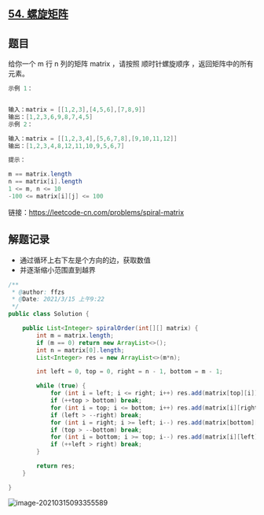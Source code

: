 ## [54. 螺旋矩阵](https://leetcode-cn.com/problems/spiral-matrix/)

## 题目

给你一个 m 行 n 列的矩阵 matrix ，请按照 顺时针螺旋顺序 ，返回矩阵中的所有元素。

 

```java
示例 1：


输入：matrix = [[1,2,3],[4,5,6],[7,8,9]]
输出：[1,2,3,6,9,8,7,4,5]
示例 2：

输入：matrix = [[1,2,3,4],[5,6,7,8],[9,10,11,12]]
输出：[1,2,3,4,8,12,11,10,9,5,6,7]
```



```java
提示：

m == matrix.length
n == matrix[i].length
1 <= m, n <= 10
-100 <= matrix[i][j] <= 100
```


链接：https://leetcode-cn.com/problems/spiral-matrix

## 解题记录

+ 通过循环上右下左是个方向的边，获取数值
+ 并逐渐缩小范围直到越界

```java
/**
 * @author: ffzs
 * @Date: 2021/3/15 上午9:22
 */
public class Solution {

    public List<Integer> spiralOrder(int[][] matrix) {
        int m = matrix.length;
        if (m == 0) return new ArrayList<>();
        int n = matrix[0].length;
        List<Integer> res = new ArrayList<>(m*n);

        int left = 0, top = 0, right = n - 1, bottom = m - 1;

        while (true) {
            for (int i = left; i <= right; i++) res.add(matrix[top][i]);
            if (++top > bottom) break;
            for (int i = top; i <= bottom; i++) res.add(matrix[i][right]);
            if (left > --right) break;
            for (int i = right; i >= left; i--) res.add(matrix[bottom][i]);
            if (top > --bottom) break;
            for (int i = bottom; i >= top; i--) res.add(matrix[i][left]);
            if (++left > right) break;
        }

        return res;
    }

}
```

![image-20210315093355589](https://gitee.com/ffzs/picture_go/raw/master/img/image-20210315093355589.png)